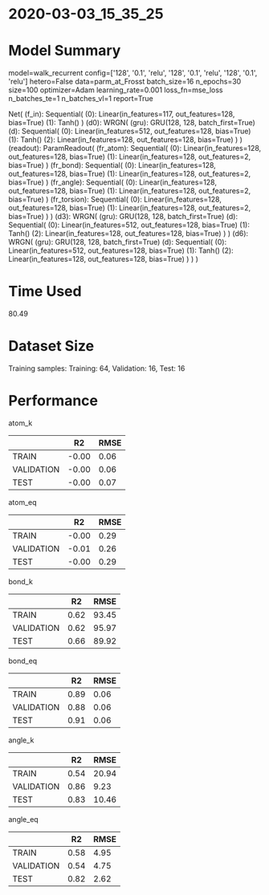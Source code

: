 2020-03-03_15_35_25
===========================
# Model Summary
model=walk_recurrent
config=['128', '0.1', 'relu', '128', '0.1', 'relu', '128', '0.1', 'relu']
hetero=False
data=parm_at_Frosst
batch_size=16
n_epochs=30
size=100
optimizer=Adam
learning_rate=0.001
loss_fn=mse_loss
n_batches_te=1
n_batches_vl=1
report=True

Net(
  (f_in): Sequential(
    (0): Linear(in_features=117, out_features=128, bias=True)
    (1): Tanh()
  )
  (d0): WRGN(
    (gru): GRU(128, 128, batch_first=True)
    (d): Sequential(
      (0): Linear(in_features=512, out_features=128, bias=True)
      (1): Tanh()
      (2): Linear(in_features=128, out_features=128, bias=True)
    )
  )
  (readout): ParamReadout(
    (fr_atom): Sequential(
      (0): Linear(in_features=128, out_features=128, bias=True)
      (1): Linear(in_features=128, out_features=2, bias=True)
    )
    (fr_bond): Sequential(
      (0): Linear(in_features=128, out_features=128, bias=True)
      (1): Linear(in_features=128, out_features=2, bias=True)
    )
    (fr_angle): Sequential(
      (0): Linear(in_features=128, out_features=128, bias=True)
      (1): Linear(in_features=128, out_features=2, bias=True)
    )
    (fr_torsion): Sequential(
      (0): Linear(in_features=128, out_features=128, bias=True)
      (1): Linear(in_features=128, out_features=2, bias=True)
    )
  )
  (d3): WRGN(
    (gru): GRU(128, 128, batch_first=True)
    (d): Sequential(
      (0): Linear(in_features=512, out_features=128, bias=True)
      (1): Tanh()
      (2): Linear(in_features=128, out_features=128, bias=True)
    )
  )
  (d6): WRGN(
    (gru): GRU(128, 128, batch_first=True)
    (d): Sequential(
      (0): Linear(in_features=512, out_features=128, bias=True)
      (1): Tanh()
      (2): Linear(in_features=128, out_features=128, bias=True)
    )
  )
)
# Time Used 
80.49

# Dataset Size
Training samples: 
Training: 64, Validation: 16, Test: 16
# Performance
atom_k

|              |R2            |RMSE          |
|------------- |------------- |------------- |
|TRAIN         |-0.00         |0.06          |
|VALIDATION    |-0.00         |0.06          |
|TEST          |-0.00         |0.07          |


atom_eq

|              |R2            |RMSE          |
|------------- |------------- |------------- |
|TRAIN         |-0.00         |0.29          |
|VALIDATION    |-0.01         |0.26          |
|TEST          |-0.00         |0.29          |


bond_k

|              |R2            |RMSE          |
|------------- |------------- |------------- |
|TRAIN         |0.62          |93.45         |
|VALIDATION    |0.62          |95.97         |
|TEST          |0.66          |89.92         |


bond_eq

|              |R2            |RMSE          |
|------------- |------------- |------------- |
|TRAIN         |0.89          |0.06          |
|VALIDATION    |0.88          |0.06          |
|TEST          |0.91          |0.06          |


angle_k

|              |R2            |RMSE          |
|------------- |------------- |------------- |
|TRAIN         |0.54          |20.94         |
|VALIDATION    |0.86          |9.23          |
|TEST          |0.83          |10.46         |


angle_eq

|              |R2            |RMSE          |
|------------- |------------- |------------- |
|TRAIN         |0.58          |4.95          |
|VALIDATION    |0.54          |4.75          |
|TEST          |0.82          |2.62          |

